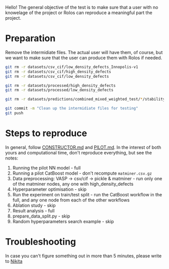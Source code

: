 Hello! The general objective of the test is to make sure that a user with no knowelage of the project or Rolos can reproduce a meaningful part the project.
# Preparation
Remove the intermidiate files. The actual user will have them, of course, but we want to make sure that the user can produce them with Rolos if needed.
```bash
git rm -r datasets/csv_cif/low_density_defects_Innopolis-v1
git rm -r datasets/csv_cif/high_density_defects
git rm -r datasets/csv_cif/low_density_defects

git rm -r datasets/processed/high_density_defects
git rm -r datasets/processed/low_density_defects

git rm -r datasets/predictions/combined_mixed_weighted_test/*/stability/catboost

git commit -m "Clean up the intermidiate files for testing"
git push
```
# Steps to reproduce
In general, follow [CONSTRUCTOR.md](../../docs/CONSTRUCTOR.md) and [PILOT.md](../../docs/PILOT.md). In the interest of both yours and computational time, don't reproduce everything, but see the notes:
1. Running the pilot NN model - full
2. Running a pilot CatBoost model - don't recompute `matminer.csv.gz`
3. Data preprocessing: VASP -> csv/cif -> pickle & matminer - run only one of the matminer nodes, any one with high_density_defects
4. Hyperparameter optimisation - skip
5. Run the experiment on train/test split - run the CatBoost workflow in the full, and any one node from each of the other workflows
6. Ablation study - skip
7. Result analysis - full
8. prepare_data_split.py - skip
9. Random hyperparameters search example - skip
# Troubleshooting
In case you can't figure something out in more than 5 minutes, please write to [Nikita](https://t.me/kazeevn)